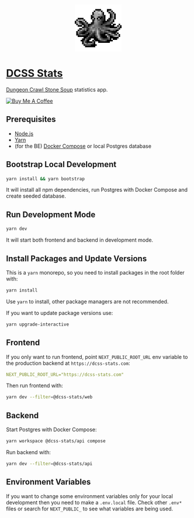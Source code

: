 <p align="center">
  <img width="128" height="128" src="./apps/web/public/logo-256.png">
</p>

# [DCSS Stats](https://dcss-stats.com/)

[Dungeon Crawl Stone Soup](https://crawl.develz.org/) statistics app.

<a href="https://www.buymeacoffee.com/totalnoob" target="_blank"><img src="https://cdn.buymeacoffee.com/buttons/v2/default-yellow.png" alt="Buy Me A Coffee" style="height: 60px !important;width: 217px !important;" ></a>

## Prerequisites

- [Node.js](https://nodejs.org/)
- [Yarn](https://yarnpkg.com/)
- (for the BE) [Docker Compose](https://docs.docker.com/compose/) or local Postgres database

## Bootstrap Local Development

```sh
yarn install && yarn bootstrap
```

It will install all npm dependencies, run Postgres with Docker Compose and create seeded database.

## Run Development Mode

```sh
yarn dev
```

It will start both frontend and backend in development mode.

## Install Packages and Update Versions

This is a `yarn` monorepo, so you need to install packages in the root folder with:

```sh
yarn install
```

Use `yarn` to install, other package managers are not recommended.

If you want to update package versions use:

```sh
yarn upgrade-interactive
```

## Frontend

If you only want to run frontend, point `NEXT_PUBLIC_ROOT_URL` env variable to the production backend at `https://dcss-stats.com`:

```yml
NEXT_PUBLIC_ROOT_URL="https://dcss-stats.com"
```

Then run frontend with:

```sh
yarn dev --filter=@dcss-stats/web
```

## Backend

Start Postgres with Docker Compose:

```sh
yarn workspace @dcss-stats/api compose
```

Run backend with:

```sh
yarn dev --filter=@dcss-stats/api
```

## Environment Variables

If you want to change some environment variables only for your local development then you need to make a `.env.local` file. Check other `.env*` files or search for `NEXT_PUBLIC_` to see what variables are being used.

